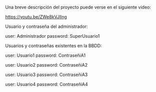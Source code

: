 Una breve descripción del proyecto puede verse en el siguiente video:

https://youtu.be/ZWe8kVJlIng



Usuario y contraseña del administrador:

user: Administrador
password: SuperUsuario1


Usuarios y contraseñas existentes en la BBDD:

user: Usuario1
password: ContraseñiA1

user: Usuario2
password: ContraseñiA2

user: Usuario3
password: ContraseñiA3

user: Usuario4
password: ContraseñiA4






